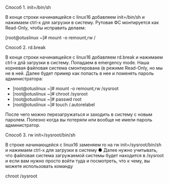 Способ 1. init=/bin/sh

В конце строки начинаящейся с linux16 добавляем init=/bin/sh и нажимаем сtrl-x для загрузки в систему.
Рутовая ФС монтируется как Read-Only, чтобы исправить делаем:

[root@otuslinux ~]# mount -o remount,rw /


Способ 2. rd.break

В конце строки начинаящейся с linux16 добавляем rd.break и нажимаем сtrl-x длā загрузки в систему.
Попадаем в emergency mode. Наша корневая файловая система смонтирована (в режиме Read-Only, но мы не в ней. Далее будет пример как попасть в нее и поменять пароль администратора:

* [root@otuslinux ~]# mount -o remount,rw /sysroot
* [root@otuslinux ~]# chroot /sysroot
* [root@otuslinux ~]# passwd root
* [root@otuslinux ~]# touch /.autorelabel

После чего можно перезагружаться и заходить в систему с новым паролем. Полезно когда вы потеряли или вообще не имели пароль администратор.


Способ 3. rw init=/sysroot/bin/sh

В строке начинающейся с linux16 заменяем ro на rw init=/sysroot/bin/sh и нажимаем сtrl-x для загрузки в систему ● Далее нужно учитывать, что файловая система загружаемой системы будет находится в /sysroot и если вам нужно просто войти туда и посмотреть, что к чему, вы можете использовать команду

chroot /sysroot

